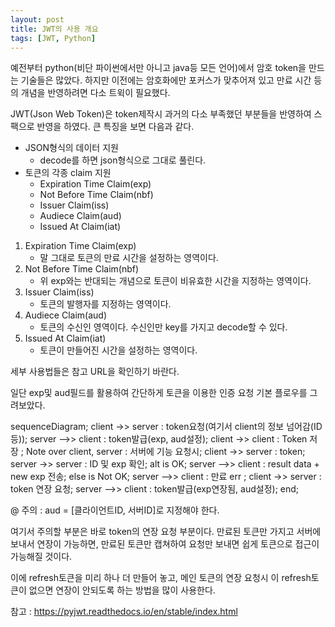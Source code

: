 ```yaml
---
layout: post
title: JWT의 사용 개요
tags: [JWT, Python] 
---
```






예전부터 python(비단 파이썬에서만 아니고 java등 모든 언어)에서 암호 token을 만드는 기술들은 많았다. 하지만 이전에는 암호화에만 포커스가 맞추어져 있고 만료 시간 등의 개념을 반영하려면 다소 트윅이 필요했다. 

JWT(Json Web Token)은 token제작시 과거의 다소 부족했던 부분들을 반영하여 스팩으로 반영을 하였다. 큰 특징을 보면 다음과 같다. 

* JSON형식의 데이터 지원 
  * decode를 하면 json형식으로 그대로 풀린다. 
* 토큰의 각종 claim 지원
  * Expiration Time Claim(exp)
  * Not Before Time Claim(nbf)
  * Issuer Claim(iss)
  * Audiece Claim(aud)
  * Issued At Claim(iat)



1. Expiration Time Claim(exp) 
   * 말 그대로 토큰의 만료 시간을 설정하는 영역이다. 
2. Not Before Time Claim(nbf)
   * 위 exp와는 반대되는 개념으로 토큰이 비유효한 시간을 지정하는 영역이다.
3. Issuer Claim(iss)
   * 토큰의 발행자를 지정하는 영역이다. 
4. Audiece Claim(aud)
   * 토큰의 수신인 영역이다. 수신인만 key를 가지고 decode할 수 있다.
5. Issued At Claim(iat)
   * 토큰이 만들어진 시간을 설정하는 영역이다. 



세부 사용법들은 참고 URL을 확인하기 바란다. 



일단 exp및 aud필드를 활용하여 간단하게 토큰을 이용한 인증 요청 기본 플로우를 그려보았다. 



<div class='mermaid'>
sequenceDiagram; 
    client ->> server : token요청(여기서 client의 정보 넘어감(ID등));
    server -->> client : token발급(exp, aud설정);
client ->> client : Token 저장 ;
Note over client, server : 서버에 기능 요청시;
client ->> server : token;
server ->> server : ID 및 exp 확인;
alt is OK;
	server -->> client : result data + new exp 전송;
else is Not OK;
    server -->> client : 만료 err ;
	client ->> server : token 연장 요청;
	server -->> client : token발급(exp연장됨, aud설정);
end;
</div>


@ 주의 : aud = [클라이언트ID, 서버ID]로 지정해야 한다.



여기서 주의할 부분은 바로 token의 연장 요청 부분이다. 만료된 토큰만 가지고 서버에 보내서 연장이 가능하면, 만료된 토큰만 캡쳐하여 요청만 보내면 쉽게 토큰으로 접근이 가능해질 것이다. 

이에 refresh토큰을 미리 하나 더 만들어 놓고, 메인 토큰의 연장 요청시 이 refresh토큰이 없으면 연장이 안되도록 하는 방법을 많이 사용한다. 





참고 : https://pyjwt.readthedocs.io/en/stable/index.html
